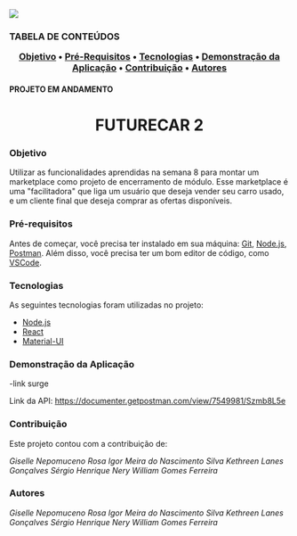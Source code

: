 
<img src="https://www.notion.so/image/https%3A%2F%2Fs3-us-west-2.amazonaws.com%2Fsecure.notion-static.com%2F6af9eda3-f4a0-46a8-96da-d290e1102a19%2Ffuturecar.png?table=block&id=56447354-1825-4378-b040-156dd065d298&width=770&userId=0563d14e-668e-4b7e-b319-9b8b6c8a3165&cache=v2" align="center"/>

<h3>TABELA DE CONTEÚDOS
<p align="center">
 <a href="#objetivo">Objetivo</a> •
 <a href="#Pré-Requisitos">Pré-Requisitos</a> • 
 <a href="#tecnologias">Tecnologias</a> • 
 <a href="#Demonstração">Demonstração da Aplicação</a> • 
 <a href="#contribuição">Contribuição</a> • 
 <a href="#autores">Autores</a> 
</p>
</h3>
  
<h4>PROJETO EM ANDAMENTO</h4>


<h1 align="center">FUTURECAR 2</h1>

### Objetivo

<p>Utilizar as funcionalidades aprendidas na semana 8 para montar um marketplace como projeto de encerramento de módulo. Esse marketplace é uma "facilitadora" que liga um usuário que deseja vender seu carro usado, e um cliente final que deseja comprar as ofertas disponíveis.</p>

### Pré-requisitos

Antes de começar, você precisa ter instalado em sua máquina: [Git](https://gitforwindows.org/), [Node.js](https://nodejs.org/en/), [Postman](https://www.postman.com/).
Além disso, você precisa ter um bom editor de código, como [VSCode](https://code.visualstudio.com/).

### Tecnologias

As seguintes tecnologias foram utilizadas no projeto:

- [Node.js](https://nodejs.org/en/)
- [React](https://pt-br.reactjs.org/)
- [Material-UI](https://material-ui.com/pt/)

### Demonstração da Aplicação

-link surge

Link da API: https://documenter.getpostman.com/view/7549981/Szmb8L5e


### Contribuição

Este projeto contou com a contribuição de:

*Giselle Nepomuceno Rosa
Igor Meira do Nascimento Silva
Kethreen Lanes Gonçalves
Sérgio Henrique Nery
William Gomes Ferreira*

### Autores

*Giselle Nepomuceno Rosa
Igor Meira do Nascimento Silva
Kethreen Lanes Gonçalves
Sérgio Henrique Nery
William Gomes Ferreira*
